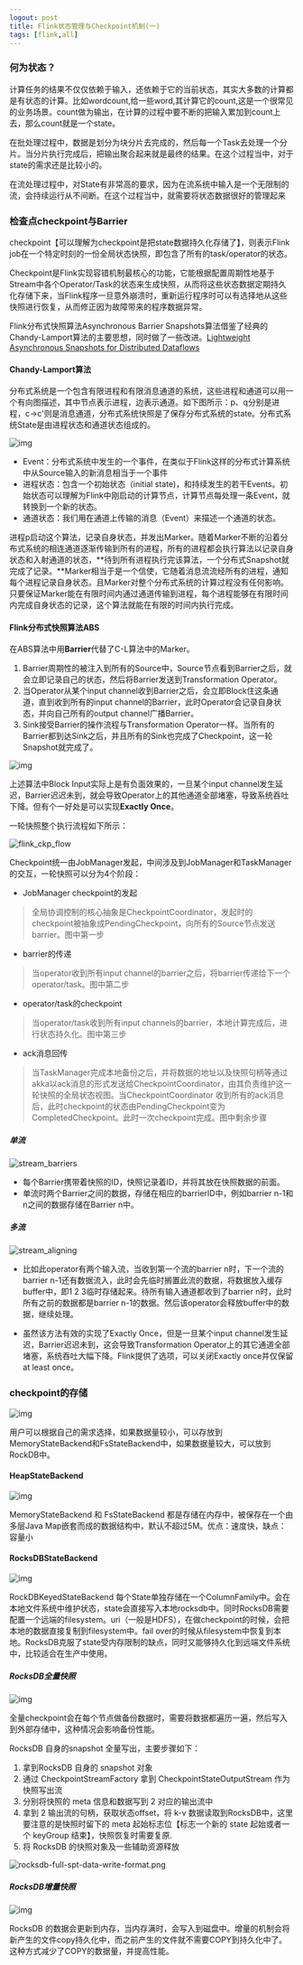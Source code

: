 ```yaml
---
logout: post
title: Flink状态管理与Checkpoint机制(一)
tags: [flink,all]
---
```


### 何为状态？

计算任务的结果不仅仅依赖于输入，还依赖于它的当前状态，其实大多数的计算都是有状态的计算。比如wordcount,给一些word,其计算它的count,这是一个很常见的业务场景。count做为输出，在计算的过程中要不断的把输入累加到count上去，那么count就是一个state。

在批处理过程中，数据是划分为块分片去完成的，然后每一个Task去处理一个分片。当分片执行完成后，把输出聚合起来就是最终的结果。在这个过程当中，对于state的需求还是比较小的。

在流处理过程中，对State有非常高的要求，因为在流系统中输入是一个无限制的流，会持续运行从不间断。在这个过程当中，就需要将状态数据很好的管理起来

### 检查点checkpoint与Barrier

checkpoint【可以理解为checkpoint是把state数据持久化存储了】，则表示Flink job在一个特定时刻的一份全局状态快照，即包含了所有的task/operator的状态。

Checkpoint是Flink实现容错机制最核心的功能，它能根据配置周期性地基于Stream中各个Operator/Task的状态来生成快照，从而将这些状态数据定期持久化存储下来，当Flink程序一旦意外崩溃时，重新运行程序时可以有选择地从这些快照进行恢复，从而修正因为故障带来的程序数据异常。

Flink分布式快照算法Asynchronous Barrier Snapshots算法借鉴了经典的Chandy-Lamport算法的主要思想，同时做了一些改进。[Lightweight Asynchronous Snapshots for Distributed Dataflows](https://arxiv.org/abs/1506.08603)

#### Chandy-Lamport算法

分布式系统是一个包含有限进程和有限消息通道的系统，这些进程和通道可以用一个有向图描述，其中节点表示进程，边表示通道。如下图所示：p、q分别是进程，c->c'则是消息通道，分布式系统快照是了保存分布式系统的state。分布式系统State是由进程状态和通道状态组成的。

![img](https://gitee.com/liurio/image_save/raw/master/flink/chandy-lamport算法.jpg)

- Event：分布式系统中发生的一个事件，在类似于Flink这样的分布式计算系统中从Source输入的新消息相当于一个事件
- 进程状态：包含一个初始状态（initial state)，和持续发生的若干Events。初始状态可以理解为Flink中刚启动的计算节点，计算节点每处理一条Event，就转换到一个新的状态。
- 通道状态：我们用在通道上传输的消息（Event）来描述一个通道的状态。

进程p启动这个算法，记录自身状态，并发出Marker。随着Marker不断的沿着分布式系统的相连通道逐渐传输到所有的进程，所有的进程都会执行算法以记录自身状态和入射通道的状态，**待到所有进程执行完该算法，一个分布式Snapshot就完成了记录。**Marker相当于是一个信使，它随着消息流流经所有的进程，通知每个进程记录自身状态。且Marker对整个分布式系统的计算过程没有任何影响。只要保证Marker能在有限时间内通过通道传输到进程，每个进程能够在有限时间内完成自身状态的记录，这个算法就能在有限的时间内执行完成。

#### Flink分布式快照算法ABS

在ABS算法中用**Barrier**代替了C-L算法中的Marker。

1. Barrier周期性的被注入到所有的Source中，Source节点看到Barrier之后，就会立即记录自己的状态，然后将Barrier发送到Transformation Operator。
2. 当Operator从某个input channel收到Barrier之后，会立即Block住这条通道，直到收到所有的input channel的Barrier，此时Operator会记录自身状态，并向自己所有的output channel广播Barrier。
3. Sink接受Barrier的操作流程与Transformation Operator一样。当所有的Barrier都到达Sink之后，并且所有的Sink也完成了Checkpoint，这一轮Snapshot就完成了。

![img](https://gitee.com/liurio/image_save/raw/master/flink/abs算法.jpg)

上述算法中Block Input实际上是有负面效果的，一旦某个input channel发生延迟，Barrier迟迟未到，就会导致Operator上的其他通道全部堵塞，导致系统吞吐下降。但有个一好处是可以实现**Exactly Once**。

一轮快照整个执行流程如下所示：

![flink_ckp_flow](http://chenyuzhao.me/2018/01/29/Flink-%E5%88%86%E5%B8%83%E5%BC%8F%E5%BF%AB%E7%85%A7%E7%9A%84%E8%AE%BE%E8%AE%A1-%E6%B5%81%E7%A8%8B/flink_ckp_flow.png)

Checkpoint统一由JobManager发起，中间涉及到JobManager和TaskManager的交互，一轮快照可以分为4个阶段：

- JobManager checkpoint的发起

> 全局协调控制的核心抽象是CheckpointCoordinator，发起时的checkpoint被抽象成PendingCheckpoint，向所有的Source节点发送barrier。图中第一步

- barrier的传递

> 当operator收到所有input channel的barrier之后，将barrier传递给下一个operator/task。图中第二步

- operator/task的checkpoint

> 当operator/task收到所有input channels的barrier，本地计算完成后，进行状态持久化。图中第三步

- ack消息回传

> 当TaskManager完成本地备份之后，并将数据的地址以及快照句柄等通过akka以ack消息的形式发送给CheckpointCoordinator，由其负责维护这一轮快照的全局状态视图。当CheckpointCoordinator 收到所有的ack消息后，此时checkpoint的状态由PendingCheckpoint变为 CompletedCheckpoint。此时一次checkpoint完成。图中剩余步骤

##### 单流

![stream_barriers](http://chenyuzhao.me/2018/01/29/Flink-%E5%88%86%E5%B8%83%E5%BC%8F%E5%BF%AB%E7%85%A7%E7%9A%84%E8%AE%BE%E8%AE%A1-%E6%B5%81%E7%A8%8B/stream_barriers.svg)

- 每个Barrier携带着快照的ID，快照记录着ID，并将其放在快照数据的前面。
- 单流时两个Barrier之间的数据，存储在相应的barrierID中，例如barrier n-1和n之间的数据存储在Barrier n中。

##### 多流

![stream_aligning](http://chenyuzhao.me/2018/01/29/Flink-%E5%88%86%E5%B8%83%E5%BC%8F%E5%BF%AB%E7%85%A7%E7%9A%84%E8%AE%BE%E8%AE%A1-%E6%B5%81%E7%A8%8B/stream_aligning.svg)

- 比如此operator有两个输入流，当收到第一个流的barrier n时，下一个流的barrier n-1还有数据流入，此时会先临时搁置此流的数据，将数据放入缓存buffer中，即1 2 3临时存储起来。待所有输入通道都收到了barrier n时，此时所有之前的数据都是barrier n-1的数据。然后该operator会释放buffer中的数据，继续处理。

- 虽然该方法有效的实现了Exactly Once，但是一旦某个input channel发生延迟，Barrier迟迟未到，这会导致Transformation Operator上的其它通道全部堵塞，系统吞吐大幅下降。Flink提供了选项，可以关闭Exactly once并仅保留at least once。

### checkpoint的存储

![img](http://zhisheng-blog.oss-cn-hangzhou.aliyuncs.com/img/2019-07-07-093258.jpg)

用户可以根据自己的需求选择，如果数据量较小，可以存放到MemoryStateBackend和FsStateBackend中，如果数据量较大，可以放到RockDB中。

#### HeapStateBackend

![img](http://zhisheng-blog.oss-cn-hangzhou.aliyuncs.com/img/2019-07-07-093320.jpg)

MemoryStateBackend 和 FsStateBackend 都是存储在内存中，被保存在一个由多层Java Map嵌套而成的数据结构中，默认不超过5M。优点：速度快，缺点：容量小

#### RocksDBStateBackend

![img](http://zhisheng-blog.oss-cn-hangzhou.aliyuncs.com/img/2019-07-07-093345.jpg)

RockDBKeyedStateBackend 每个State单独存储在一个ColumnFamily中。会在本地文件系统中维护状态，state会直接写入本地rocksdb中。同时RocksDB需要配置一个远端的filesystem。uri（一般是HDFS），在做checkpoint的时候，会把本地的数据直接复制到filesystem中。fail over的时候从filesystem中恢复到本地。RocksDB克服了state受内存限制的缺点，同时又能够持久化到远端文件系统中，比较适合在生产中使用。

##### RocksDB全量快照

![img](http://zhisheng-blog.oss-cn-hangzhou.aliyuncs.com/img/2019-07-07-093447.jpg)

全量checkpoint会在每个节点做备份数据时，需要将数据都遍历一遍，然后写入到外部存储中，这种情况会影响备份性能。

RocksDB 自身的snapshot 全量写出，主要步骤如下：

1. 拿到RocksDB 自身的 snapshot 对象
2. 通过 CheckpointStreamFactory 拿到 CheckpointStateOutputStream 作为快照写出流
3. 分别将快照的 meta 信息和数据写到 2 对应的输出流中
4. 拿到 2 输出流的句柄，获取状态offset，将 k-v 数据读取到RocksDB中，这里要注意的是快照时留下的 meta 起始标志位【标志一个新的 state 起始或者一个 keyGroup 结束】，快照恢复时需要复原.
5. 将 RocksDB 的快照对象及一些辅助资源释放

![rocksdb-full-spt-data-write-format.png](http://chenyuzhao.me/2017/12/24/Flink-%E5%88%86%E5%B8%83%E5%BC%8F%E5%BF%AB%E7%85%A7%E7%9A%84%E8%AE%BE%E8%AE%A1-%E5%AD%98%E5%82%A8/rocksdb-full-spt-data-write-format.png)

##### RocksDB增量快照

![img](http://zhisheng-blog.oss-cn-hangzhou.aliyuncs.com/img/2019-07-07-093511.jpg)

RocksDB 的数据会更新到内存，当内存满时，会写入到磁盘中。增量的机制会将新产生的文件copy持久化中，而之前产生的文件就不需要COPY到持久化中了。这种方式减少了COPY的数据量，并提高性能。


